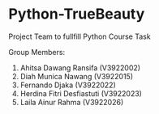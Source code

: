 # Python-TrueBeauty
Project Team to fullfill Python Course Task

Group Members:

1. Ahitsa Dawang Ransifa (V3922002)
2. Diah Munica Nawang (V3922015)
3. Fernando Djaka (V3922022)
4. Herdina Fitri Desfiastuti (V3922023)
5. Laila Ainur Rahma (V3922026)

